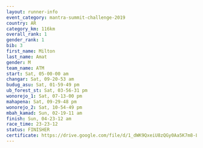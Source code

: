 ```yaml
---
layout: runner-info 
event_category: mantra-summit-challenge-2019 
country: AR
category_km: 116km 
overall_rank: 1
gender_rank: 1
bib: 3
first_name: Milton
last_name: Amat
gender: M
team_name: ATM
start: Sat, 05-00-00 am
changar: Sat, 09-20-53 am
budug_asu: Sat, 01-59-49 pm
ub_forest_st: Sat, 03-56-31 pm
wonorejo_1: Sat, 07-13-00 pm
mahapena: Sat, 09-29-48 pm
wonorejo_2: Sat, 10-54-49 pm
mbah_kamad: Sun, 02-19-11 am
finish: Sun, 04-23-12 am
race_time: 23-23-12
status: FINISHER
certificate: https://drive.google.com/file/d/1_dWK9QxeiU8zQGy0Aa5K7m8-Lsbw5kDC/view?usp=sharing
---
```

